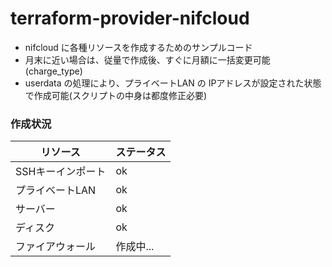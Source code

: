 # terraform-provider-nifcloud
* nifcloud に各種リソースを作成するためのサンプルコード
* 月末に近い場合は、従量で作成後、すぐに月額に一括変更可能(charge_type)
* userdata の処理により、プライベートLAN の IPアドレスが設定された状態で作成可能(スクリプトの中身は都度修正必要)

### 作成状況
| リソース | ステータス |
|---|---|
| SSHキーインポート | ok |
| プライベートLAN | ok |
| サーバー | ok |
| ディスク | ok |
| ファイアウォール | 作成中... |